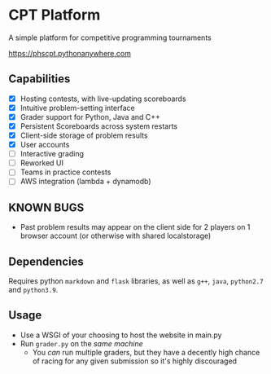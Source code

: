# CPT Platform
A simple platform for competitive programming tournaments

https://phscpt.pythonanywhere.com

## Capabilities
- [x] Hosting contests, with live-updating scoreboards
- [x] Intuitive problem-setting interface
- [x] Grader support for Python, Java and C++
- [x] Persistent Scoreboards across system restarts
- [x] Client-side storage of problem results
- [X] User accounts
- [ ] Interactive grading
- [ ] Reworked UI
- [ ] Teams in practice contests
- [ ] AWS integration (lambda + dynamodb)

## KNOWN BUGS
- Past problem results may appear on the client side for 2 players on 1 browser account (or otherwise with shared localstorage)

## Dependencies
Requires python `markdown` and `flask` libraries, as well as `g++`, `java`, `python2.7` and `python3.9`.

## Usage
- Use a WSGI of your choosing to host the website in main.py
- Run `grader.py` on the _same machine_
  - You _can_ run multiple graders, but they have a decently high chance of racing for any given submission so it's highly discouraged